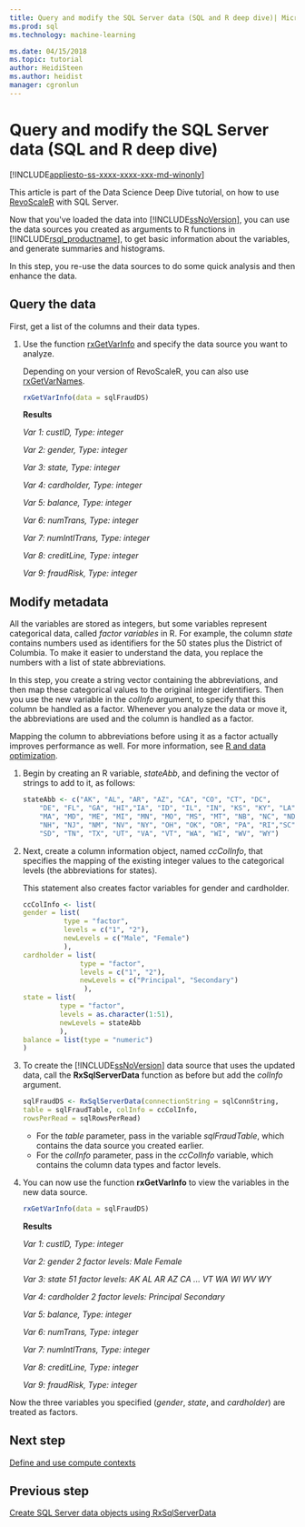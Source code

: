 ```yaml
---
title: Query and modify the SQL Server data (SQL and R deep dive)| Microsoft Docs
ms.prod: sql
ms.technology: machine-learning

ms.date: 04/15/2018  
ms.topic: tutorial
author: HeidiSteen
ms.author: heidist
manager: cgronlun
---
```

# Query and modify the SQL Server data (SQL and R deep dive)
[!INCLUDE[appliesto-ss-xxxx-xxxx-xxx-md-winonly](../../includes/appliesto-ss-xxxx-xxxx-xxx-md-winonly.md)]

This article is part of the Data Science Deep Dive tutorial, on how to use [RevoScaleR](https://docs.microsoft.com/machine-learning-server/r-reference/revoscaler/revoscaler) with SQL Server.

Now that you've loaded the data into [!INCLUDE[ssNoVersion](../../includes/ssnoversion-md.md)], you can use the data sources you created  as arguments to R functions in [!INCLUDE[rsql_productname](../../includes/rsql-productname-md.md)], to get basic information about the variables, and generate summaries and histograms.

In this step, you re-use the data sources to do some quick analysis and then enhance the data.

## Query the data

First, get a list of the columns and their data types.

1.  Use the function [rxGetVarInfo](https://docs.microsoft.com/machine-learning-server/r-reference/revoscaler/rxgetvarinfoxdf) and specify the data source you want to analyze.

    Depending on your version of RevoScaleR, you can also use [rxGetVarNames](https://docs.microsoft.com/machine-learning-server/r-reference/revoscaler/rxgetvarnames). 
  
    ```R
    rxGetVarInfo(data = sqlFraudDS)
    ```

    **Results**
    
    *Var 1: custID, Type: integer*
    
    *Var 2: gender, Type: integer*
    
    *Var 3: state, Type: integer*
    
    *Var 4: cardholder, Type: integer*
    
    *Var 5: balance, Type: integer*
    
    *Var 6: numTrans, Type: integer*
    
    *Var 7: numIntlTrans, Type: integer*
    
    *Var 8: creditLine, Type: integer*
    
    *Var 9: fraudRisk, Type: integer*


## Modify metadata

All the variables are stored as integers, but some variables represent categorical data, called *factor variables* in R. For example, the column *state* contains numbers used as identifiers for the 50 states plus the District of Columbia.  To make it easier to understand the data, you replace the numbers with a list of state abbreviations.

In this step, you create a string vector containing the abbreviations, and then map these categorical values to the original integer identifiers. Then you use the new variable in the *colInfo* argument, to specify that this column be handled as a factor. Whenever you analyze the data or move it, the abbreviations are used and the column is handled as a factor.

Mapping the column to abbreviations before using it as a factor actually improves performance as well. For more information, see [R and data optimization](..\r\r-and-data-optimization-r-services.md).

1. Begin by creating an R variable, *stateAbb*, and defining the vector of strings to add to it, as follows:
  
    ```R
    stateAbb <- c("AK", "AL", "AR", "AZ", "CA", "CO", "CT", "DC",
        "DE", "FL", "GA", "HI","IA", "ID", "IL", "IN", "KS", "KY", "LA",
        "MA", "MD", "ME", "MI", "MN", "MO", "MS", "MT", "NB", "NC", "ND",
        "NH", "NJ", "NM", "NV", "NY", "OH", "OK", "OR", "PA", "RI","SC",
        "SD", "TN", "TX", "UT", "VA", "VT", "WA", "WI", "WV", "WY")
    ```

2. Next, create a column information object, named *ccColInfo*, that specifies the mapping of the existing integer values to the categorical levels (the abbreviations for states).
  
    This statement also creates factor variables for gender and cardholder.
  
    ```R
    ccColInfo <- list(
    gender = list(
              type = "factor",
              levels = c("1", "2"),
              newLevels = c("Male", "Female")
              ),
    cardholder = list(
                  type = "factor",
                  levels = c("1", "2"),
                  newLevels = c("Principal", "Secondary")
                   ),
    state = list(
             type = "factor",
             levels = as.character(1:51),
             newLevels = stateAbb
             ),
    balance = list(type = "numeric")
    )
    ```
  
3. To create the [!INCLUDE[ssNoVersion](../../includes/ssnoversion-md.md)] data source that uses the updated data, call the **RxSqlServerData** function as before but add the *colInfo* argument.
  
    ```R
    sqlFraudDS <- RxSqlServerData(connectionString = sqlConnString,
    table = sqlFraudTable, colInfo = ccColInfo,
    rowsPerRead = sqlRowsPerRead)
    ```
  
    - For the *table* parameter, pass in the variable *sqlFraudTable*, which contains the data source you created earlier.
    - For the *colInfo* parameter, pass in the *ccColInfo* variable, which contains the column data types and factor levels.

4.  You can now use the function **rxGetVarInfo** to view the variables in the new data source.
  
    ```R
    rxGetVarInfo(data = sqlFraudDS)
    ```

    **Results**
    
    *Var 1: custID, Type: integer*
    
    *Var 2: gender  2 factor levels: Male Female*
    
    *Var 3: state   51 factor levels: AK AL AR AZ CA ... VT WA WI WV WY*
    
    *Var 4: cardholder  2 factor levels: Principal Secondary*
    
    *Var 5: balance, Type: integer*
    
    *Var 6: numTrans, Type: integer*
    
    *Var 7: numIntlTrans, Type: integer*
    
    *Var 8: creditLine, Type: integer*
    
    *Var 9: fraudRisk, Type: integer*

Now the three variables you specified (_gender_, _state_, and _cardholder_) are  treated as factors.

## Next step

[Define and use compute contexts](../../advanced-analytics/tutorials/deepdive-define-and-use-compute-contexts.md)

## Previous step

[Create SQL Server data objects using RxSqlServerData](../../advanced-analytics/tutorials/deepdive-create-sql-server-data-objects-using-rxsqlserverdata.md)

